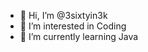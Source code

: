 - 👋 Hi, I’m @3sixtyin3k
- 👀 I’m interested in Coding
- 🌱 I’m currently learning Java
<!---
3sixtyin3k/3sixtyin3k is a ✨ special ✨ repository because its `README.md` (this file) appears on your GitHub profile.
You can click the Preview link to take a look at your changes.
--->
